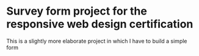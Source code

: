 # Survey form project for the responsive web design certification

This is a slightly more elaborate project in which I have to build a simple form

